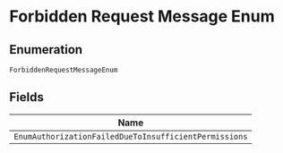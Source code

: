 
# Forbidden Request Message Enum

## Enumeration

`ForbiddenRequestMessageEnum`

## Fields

| Name |
|  --- |
| `EnumAuthorizationFailedDueToInsufficientPermissions` |

